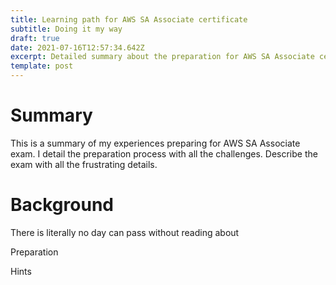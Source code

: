 ```yaml
---
title: Learning path for AWS SA Associate certificate
subtitle: Doing it my way
draft: true
date: 2021-07-16T12:57:34.642Z
excerpt: Detailed summary about the preparation for AWS SA Associate certificate.
template: post
---
```

# **Summary**

This is a summary of my experiences preparing for AWS SA Associate exam. I detail the preparation process with all the challenges. Describe the exam with all the frustrating details.



# **Background**



There is literally no day can pass without reading about 



Preparation

Hints